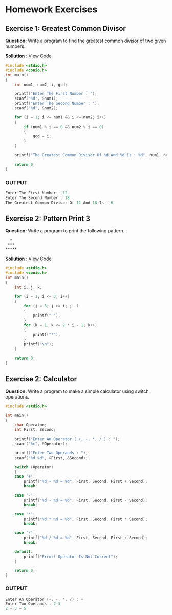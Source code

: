 # Homework Exercises

## Exercise 1: Greatest Common Divisor

**Question:** Write a program to find the greatest common divisor of two given numbers.

**Sollution** : [View Code](GreatestCommonDivisor.cpp)

```cpp
#include <stdio.h>
#include <conio.h>
int main()
{
    int num1, num2, i, gcd;

    printf("Enter The First Number : ");
    scanf("%d", &num1);
    printf("Enter The Second Number : ");
    scanf("%d", &num2);

    for (i = 1; i <= num1 && i <= num2; i++)
    {
        if (num1 % i == 0 && num2 % i == 0)
        {
            gcd = i;
        }
    }

    printf("The Greatest Common Divisor Of %d And %d Is : %d", num1, num2, gcd);

    return 0;
}
```

### OUTPUT

```cpp
Enter The First Number : 12
Enter The Second Number : 18
The Greatest Common Divisor Of 12 And 18 Is : 6
```

## Exercise 2: Pattern Print 3

**Question:** Write a program to print the following pattern.

```
  *
 ***
*****
```

**Sollution** : [View Code](PatternPrint3.cpp)

```cpp
#include <stdio.h>
#include <conio.h>
int main()
{
    int i, j, k;

    for (i = 1; i <= 3; i++)
    {
        for (j = 3; j >= i; j--)
        {
            printf(" ");
        }
        for (k = 1; k <= 2 * i - 1; k++)
        {
            printf("*");
        }
        printf("\n");
    }

    return 0;
}
```
## Exercise 2: Calculator

**Question:** Write a program to make a simple calculator using switch operations.

```cpp
#include <stdio.h>

int main()
{
    char Operator;
    int First, Second;

    printf("Enter An Operator ( +, -, *, / ) : ");
    scanf("%c", &Operator);

    printf("Enter Two Operands : ");
    scanf("%d %d", &First, &Second);

    switch (Operator)
    {
    case '+':
        printf("%d + %d = %d", First, Second, First + Second);
        break;

    case '-':
        printf("%d - %d = %d", First, Second, First - Second);
        break;

    case '*':
        printf("%d * %d = %d", First, Second, First * Second);
        break;

    case '/':
        printf("%d / %d = %d", First, Second, First / Second);
        break;

    default:
        printf("Error! Operator Is Not Correct");
    }

    return 0;
}
```

### OUTPUT

```cpp
Enter An Operator (+, -, *, /) : +
Enter Two Operands : 2 3
2 + 3 = 5
```